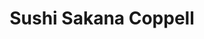---
layout: place
title: "Sushi Sakana Coppell"
permalink: /texas/coppell/sushi-sakana-coppell.html
stateAbbr: TX
stateName: Texas
cityName: Coppell
seo:
  name: "Sushi Sakana Coppell"
  type: Restaurant
  links: null
description: "Sushi Sakana Coppell serves delicious sushi in Coppell, Texas. Try fresh Japanese dishes for a great dining experience. "
place_id: ChIJ4RFhISUpTIYRk0bJlmO26eA
photos:
  - name: >-
      places/ChIJ4RFhISUpTIYRk0bJlmO26eA/photos/AeeoHcKBDF_gAaqJOTuHg74wKcy_0CWDK16khbXcFr1qG5t8LKzxeuqWd0b-KEhcZ7k7bZf_jCwnkVG1-FG9NHwansNA9li3f7U5QrwwJTr0k8hT1BVzMc5H-suBHK7G0fIlML3Whfkmuh55xa1EEqseJrl3cb8FX0HUe4_sVrHTO9QtsaKJVR0ZLIpmTWsHFaxL8VQiK3KbMltGFLpLPAXw15uVJNuor38hF1wpo-Ef5AsJvK0JMBG0LbLf1yHni-VhvIAgxq3Ot_eooxETCm4yA9_Afg6mK2W4ATUwQbI1xu3mVg
    widthPx: 4800
    heightPx: 3200
    authorAttributions:
      - displayName: Sushi Sakana Coppell
        uri: https://maps.google.com/maps/contrib/111072311863376761992
        photoUri: >-
          https://lh3.googleusercontent.com/a/ACg8ocIlx0B4jYQ9gYYXe6wKHPisJ1aMpHc1NKfOl97C-9vIgpFfqg=s100-p-k-no-mo
    flagContentUri: >-
      https://www.google.com/local/imagery/report/?cb_client=maps_api_places.places_api&image_key=!1e10!2sAF1QipPEFeVyi9_ZLMtV2sX3EunFMhsvpdnHJaeUEUTs&hl=en-US
    googleMapsUri: >-
      https://www.google.com/maps/place//data=!3m4!1e2!3m2!1sAF1QipPEFeVyi9_ZLMtV2sX3EunFMhsvpdnHJaeUEUTs!2e10!4m2!3m1!1s0x864c2925216111e1:0xe0e9b66396c94693
  - name: >-
      places/ChIJ4RFhISUpTIYRk0bJlmO26eA/photos/AeeoHcKniHUhxzqQGO4s4ssBYuUh8HUpOUDfFQJ9mqqgtwcdwkbr05j1f06dDwLUf4Ckq91ROjcTi7KHxf7Huw8yY2rLnkOUZWx_y_l00ardACGiVoI6-Cok-cpl35XFdsYRxxFtnGqMQI35tUB1ooWp0tNklo5jFfLZb8f0TrxaO5rxjfTs99wvzgPwhfWYIamAozuiXr6o1Wh_OTNWzIRy5BcB3gkq74nTbQO2i3E6HC6H-hhbRnZNNvGzoo4XaN4uIyZvqsUxFI0kXS5zXABpSrxkh29phMYWzQ7i6eLgoAeTeA
    widthPx: 3200
    heightPx: 4800
    authorAttributions:
      - displayName: Sushi Sakana Coppell
        uri: https://maps.google.com/maps/contrib/111072311863376761992
        photoUri: >-
          https://lh3.googleusercontent.com/a/ACg8ocIlx0B4jYQ9gYYXe6wKHPisJ1aMpHc1NKfOl97C-9vIgpFfqg=s100-p-k-no-mo
    flagContentUri: >-
      https://www.google.com/local/imagery/report/?cb_client=maps_api_places.places_api&image_key=!1e10!2sAF1QipPCFG1sbs762js1O5bKPYh-DA9-Ty-tkLA3eDgr&hl=en-US
    googleMapsUri: >-
      https://www.google.com/maps/place//data=!3m4!1e2!3m2!1sAF1QipPCFG1sbs762js1O5bKPYh-DA9-Ty-tkLA3eDgr!2e10!4m2!3m1!1s0x864c2925216111e1:0xe0e9b66396c94693
  - name: >-
      places/ChIJ4RFhISUpTIYRk0bJlmO26eA/photos/AeeoHcJmD1t-fgZJQ3PjGllbri3j65V8WcL6yUwVgnQC1x3BZjChuA6BkuROsU6Tru7Vv0MequSFcBEdXq4ao2Q3V8YGg_X4kWsgAGsal1w9GcIP9k7H9JTD4p6Wr62TxN80ZFQa6qowZRyoHssHVVLC5dnatQ0ZVRx6sHVxdfo1inyMqsV_NHnvRvthHyZzvB-fUu-G4aV09TefRUSKa_KrKnhuWc9wSUUM-YZkYo2P9m6eZ15hrUqyHdzFeKcBHEvf0MBTA5xhnje5SA8SHQYhJi5yy9CytLtQdLMzVr22lb9IK2DgzQ7B21ho6qbvv-Jmx1ZXoJ6BG1GDWt8_Acl6LwbCXCQVOk_tduA4NwtB_zlKvc7R4ongm2YsF63_cbj57hfjovsYeADB44ngZwQKyPwPp17CbL7GejlMGU4W9SJfbA
    widthPx: 3072
    heightPx: 4096
    authorAttributions:
      - displayName: Melina Wright
        uri: https://maps.google.com/maps/contrib/116968435093756600529
        photoUri: >-
          https://lh3.googleusercontent.com/a/ACg8ocL2bC-lfhpKdzk1mPIIGSfqclxg_43r7eHFZaO98xgi5px0Kg=s100-p-k-no-mo
    flagContentUri: >-
      https://www.google.com/local/imagery/report/?cb_client=maps_api_places.places_api&image_key=!1e10!2sCIHM0ogKEICAgMCwspupKA&hl=en-US
    googleMapsUri: >-
      https://www.google.com/maps/place//data=!3m4!1e2!3m2!1sCIHM0ogKEICAgMCwspupKA!2e10!4m2!3m1!1s0x864c2925216111e1:0xe0e9b66396c94693
  - name: >-
      places/ChIJ4RFhISUpTIYRk0bJlmO26eA/photos/AeeoHcLRibW1Kz-MflpkJK_T42msJGtHC9VgB5Ty_n5nxblFlrTX3WKrSmx4Wnt-A9JGhA8-NvTdVy5MixBMskbgNX0MFhlVAS85iS2E98JCCWiuTddtG4KVwLzp9lipDCzwOUUT3vQPW1Hoiip9bJo7RMWX2dfl974NOkjLDd8ony6O0_NYwbYJyVQmE49LasWRGFkNOntOwuZKbQ6I34t0KWH9czv11DI1D7pevyJFDERujwQcKLNwN3lX9rR97wm1M697O_J2qAyTCqC5JIv_itMiys4iu45GAjTT4J76QmszQ8RPWpjrqW35aHEdstiLNAuOqunQKF3c1sZwoe5nJvUp2cnXR2m1vGCzDOd9E7C5CgLLmbziHqSkvJ8v91Wg_ScfuOEk7FAVN0pw08q5wBIa45uJZNDrs5gV4brfP8OXSTwz
    widthPx: 4800
    heightPx: 3600
    authorAttributions:
      - displayName: Mariana Garza
        uri: https://maps.google.com/maps/contrib/105900638562644916931
        photoUri: >-
          https://lh3.googleusercontent.com/a-/ALV-UjVklx7B1mJarhoAQe7AAFsH2vO-kaY63KQHPV3OXGaf2YbHn-it=s100-p-k-no-mo
    flagContentUri: >-
      https://www.google.com/local/imagery/report/?cb_client=maps_api_places.places_api&image_key=!1e10!2sCIHM0ogKEICAgIDbmbSShgE&hl=en-US
    googleMapsUri: >-
      https://www.google.com/maps/place//data=!3m4!1e2!3m2!1sCIHM0ogKEICAgIDbmbSShgE!2e10!4m2!3m1!1s0x864c2925216111e1:0xe0e9b66396c94693
  - name: >-
      places/ChIJ4RFhISUpTIYRk0bJlmO26eA/photos/AeeoHcI-NMb0oL1SWsb9BlI0dEtgQ6nEqAoqQqUJRxsuJx1HZq1fGkBOmDqJDZ-UlCz2KZ6z6T37nHDZYrb2Zz8YhXtIqCMBwfbd3mmaGAT6ULTO-T6VtHhvqg33lNHQUxQecKpQ7nNx6ZlmpJLYDBX4korixPx66vmppo4zq-a6CBw0fgIyrp_S4ArzSIkHl5WzIHxuzL1jQvUkSFf5nuSyatm7BC_XS6xvfGvbf0sJ7gJNdLknEWyZ_-LjTbxtLxb5NmTZ_UkCZkaezAe2sW-6lbvbQx_5gTvxRTls7GIov3pfPw
    widthPx: 4800
    heightPx: 3200
    authorAttributions:
      - displayName: Sushi Sakana Coppell
        uri: https://maps.google.com/maps/contrib/111072311863376761992
        photoUri: >-
          https://lh3.googleusercontent.com/a/ACg8ocIlx0B4jYQ9gYYXe6wKHPisJ1aMpHc1NKfOl97C-9vIgpFfqg=s100-p-k-no-mo
    flagContentUri: >-
      https://www.google.com/local/imagery/report/?cb_client=maps_api_places.places_api&image_key=!1e10!2sAF1QipNqlcFUAtM3VrgtbEKEJtB4Tvr7GBLSXXLmNWL3&hl=en-US
    googleMapsUri: >-
      https://www.google.com/maps/place//data=!3m4!1e2!3m2!1sAF1QipNqlcFUAtM3VrgtbEKEJtB4Tvr7GBLSXXLmNWL3!2e10!4m2!3m1!1s0x864c2925216111e1:0xe0e9b66396c94693
  - name: >-
      places/ChIJ4RFhISUpTIYRk0bJlmO26eA/photos/AeeoHcKzdF-09xHYkqI2hfqYMRCL_pkClZCS43yWVGQ_QsGgJmWkr5XznkrAfXLlx5_cVIVmCvu6--fuLmRJ-fz03203uZ6gNfBUFvbip2dK_CnbblWkQtIsiDvuIWfYiHADeRZJKk_i5CX_UCTVeJTwloz6QjExOkCFbN3aml4z9_TJWTQ-BC-obqkv1WtmgaybDhUivQdDCcYT7bztFnj2BJ7i1wci5dB2INfvTd4ix7Zbo7zK_Cg02M-1VhZ3kdn0WyQX4Xi79EvsDL8KG-sb6z0QCmhI2tb0lIdDqApN5wGzPw
    widthPx: 4800
    heightPx: 3199
    authorAttributions:
      - displayName: Sushi Sakana Coppell
        uri: https://maps.google.com/maps/contrib/111072311863376761992
        photoUri: >-
          https://lh3.googleusercontent.com/a/ACg8ocIlx0B4jYQ9gYYXe6wKHPisJ1aMpHc1NKfOl97C-9vIgpFfqg=s100-p-k-no-mo
    flagContentUri: >-
      https://www.google.com/local/imagery/report/?cb_client=maps_api_places.places_api&image_key=!1e10!2sAF1QipPC_q_xaL5XERIsMaBU9EuG76WPDvys0HTf0vl9&hl=en-US
    googleMapsUri: >-
      https://www.google.com/maps/place//data=!3m4!1e2!3m2!1sAF1QipPC_q_xaL5XERIsMaBU9EuG76WPDvys0HTf0vl9!2e10!4m2!3m1!1s0x864c2925216111e1:0xe0e9b66396c94693
  - name: >-
      places/ChIJ4RFhISUpTIYRk0bJlmO26eA/photos/AeeoHcIfETBiZtoi-D5PdmrBG6zQ1jWUblKFH7uIu4uitKXut4fuGI6ipg9wyP3BX1eRM4Ewbitsl38Hvh0EiFO8lsvxLcCmof_H2Gwii1Vsqw3qoDmBChpCfsmUM98enPArHMLfW0XScyVYATPducb7rcQsDY8EJp64YlmpehWn76AuQvSDwHQETZtJg-fgOl2IFaGRxmbHLo-HWBooEQRStURGB5KSSCGJvNQOH5xhq35ALEkVP722zF7R1VUiyjc524XrycGOlBCyDoB6w38rb3vp00qCS9s8tur1eqPn9Zsu8UwR6aiUh8yljttDgKdw19W4PKMEGBNqiQ5ohXxsNeJsyIm417mrAby8qkopy5AsgFxS5vLVLyPvhLT8GoRL6sPGvvYNXT8brujtot2axeV3pl8HIHkm3kN9ypgCAseEBQ
    widthPx: 3600
    heightPx: 4800
    authorAttributions:
      - displayName: Mariana Garza
        uri: https://maps.google.com/maps/contrib/105900638562644916931
        photoUri: >-
          https://lh3.googleusercontent.com/a-/ALV-UjVklx7B1mJarhoAQe7AAFsH2vO-kaY63KQHPV3OXGaf2YbHn-it=s100-p-k-no-mo
    flagContentUri: >-
      https://www.google.com/local/imagery/report/?cb_client=maps_api_places.places_api&image_key=!1e10!2sCIHM0ogKEICAgIDbmbSSJg&hl=en-US
    googleMapsUri: >-
      https://www.google.com/maps/place//data=!3m4!1e2!3m2!1sCIHM0ogKEICAgIDbmbSSJg!2e10!4m2!3m1!1s0x864c2925216111e1:0xe0e9b66396c94693
  - name: >-
      places/ChIJ4RFhISUpTIYRk0bJlmO26eA/photos/AeeoHcKFYeHkeUiAS325Nliw6NjnSwmvhFSg0uI_lQ92anOgS1NneFGpXcrbHNHQd2rpNZ6UXA-MWg-ZRSsbuMrlLcBg1Eoh1LRiwVIUADQIdnqZ9Skvnvi3tMv3CWr8KUa7aU_J35WNc68Qw0BEjDJd0_X8J_ZbfWT1zqwHZiWFjEDxa9YGGk2DC47LNVBL4N-480VaETZDlr99ut_N3jI2VCTgKuBl5RmOHIeWTKXNsfmu48yUxhH4fHU6b6zuLnxjJMn-LeMUDTFC1-LCfw7lz-NHyIz6MFvQIqVmUXNXISlRYapYffi7yiEZS8y-ZzMA7bm-0d2CT_uXTmuGyZjrgrqnliX5y2jJ-V3ke8aaAj52eRKn_A0oWlnsdUHSW8RXM3WQ2y4Uz6aKK--YsSRzrOakOhK6tL4ARsqu6qjrgQN4dw
    widthPx: 3024
    heightPx: 4032
    authorAttributions:
      - displayName: SoYeon Moon
        uri: https://maps.google.com/maps/contrib/112043443757699293733
        photoUri: >-
          https://lh3.googleusercontent.com/a-/ALV-UjXMl01d7CWaXF-0rvF5gLKZ71gjOTkZXklUubV5-7BixkUo787g=s100-p-k-no-mo
    flagContentUri: >-
      https://www.google.com/local/imagery/report/?cb_client=maps_api_places.places_api&image_key=!1e10!2sCIHM0ogKEICAgIDDxI79dA&hl=en-US
    googleMapsUri: >-
      https://www.google.com/maps/place//data=!3m4!1e2!3m2!1sCIHM0ogKEICAgIDDxI79dA!2e10!4m2!3m1!1s0x864c2925216111e1:0xe0e9b66396c94693
  - name: >-
      places/ChIJ4RFhISUpTIYRk0bJlmO26eA/photos/AeeoHcL6AmhDgsLROoxmMXqpGb0PQ2DSubhE615I-7HmJPYOdmiZKFQ9sHh96k6AbqmY4gZMI3Hu-gKe2m42jwovhp2hdSf7zYuzXMXJBYXxisf4m-HghpAQnb6gdg8HbR5HoZqodZIplkzDrc2RsA-JkvJVa3cI3O4sdnaqmyQch0s6FRMhFLdHjXqQ-nfBDy_cW2YmqjQ1HZP7o1ZilDo9ViZelyqNr79zFLpAt0cciZCU-makqZ-MiWZhsaLWkZdXI7weuYA8f1F3hXrIBnLO4O4prHJEVRFf6Mxvq2bn7ErVgymiib6WaVlkCTW5L1fuQLHQPgGlHoGNsm_RSHjDFoGAaNJtbhr0ap-SLDI8iL15pYKJYvYxRkYDel7TSVDfgtqBgmH2jasx8ouGzQTDJ1IqMzJOxdRSXoVBFB2v80jPrUt0
    widthPx: 4080
    heightPx: 3072
    authorAttributions:
      - displayName: Colin Sullender
        uri: https://maps.google.com/maps/contrib/100284885731728066560
        photoUri: >-
          https://lh3.googleusercontent.com/a-/ALV-UjWlXfWy0wnJ2aojfjAz5rTAE8faiwTDBsAwoWNbYGXY6n_ASeFOyw=s100-p-k-no-mo
    flagContentUri: >-
      https://www.google.com/local/imagery/report/?cb_client=maps_api_places.places_api&image_key=!1e10!2sCIHM0ogKEICAgIDDte3w5AE&hl=en-US
    googleMapsUri: >-
      https://www.google.com/maps/place//data=!3m4!1e2!3m2!1sCIHM0ogKEICAgIDDte3w5AE!2e10!4m2!3m1!1s0x864c2925216111e1:0xe0e9b66396c94693
  - name: >-
      places/ChIJ4RFhISUpTIYRk0bJlmO26eA/photos/AeeoHcLkmgL6ZfvJyrEhAeHVH8vh1z4saK8m4sK-C83rmA98_gjPaxMQotjNuc6QYK4rCgygjQTrbrdo99ik4VOtI4MxGITPYJyM7V1YafR8gpeDEl1GJc3FYhJHHXnKrat3lFxfAL85_LjdLnOggsV9yPlm5X4S9SrFplLIga3HmzoP3JDm53FPkkoWN_bsv2KFvF2x1mIsArsVSqZ1MHY6HKk3CZxbg8R0BfKikkJL6l8deRFYqxME_XN-dAqBA0nlNtxRLG7R2XZJo-8tVuOPB758hNyK2GbiHRM4_Kqp5kzTWu2ERiru31ksNj7hjs0qz8lMaf9QjiFytxUURVvlO9GM0PFDjPfqseGM6U61dO9Xx8D6QYm2dKLBTOOG3jLZ2ZLISkEJe-BdWt1yBWUliuyKKzZm7_z5wAE0ou1S__U
    widthPx: 3000
    heightPx: 4000
    authorAttributions:
      - displayName: Victoria Nguyen
        uri: https://maps.google.com/maps/contrib/114388141166452727381
        photoUri: >-
          https://lh3.googleusercontent.com/a/ACg8ocKW4AMy_fFPYbJQT5VcCY9TBgScKq0WbsfLjdHOFI4WJZ9cGw=s100-p-k-no-mo
    flagContentUri: >-
      https://www.google.com/local/imagery/report/?cb_client=maps_api_places.places_api&image_key=!1e10!2sCIHM0ogKEICAgICHy5PhRA&hl=en-US
    googleMapsUri: >-
      https://www.google.com/maps/place//data=!3m4!1e2!3m2!1sCIHM0ogKEICAgICHy5PhRA!2e10!4m2!3m1!1s0x864c2925216111e1:0xe0e9b66396c94693
address: '171 N Denton Tap Rd #100, Coppell, TX 75019, USA'
street: '171 N Denton Tap Rd #100'
city: Coppell
state: TX
zip: '75019'
country: USA
neighborhood: null
latitude: '32.972838'
longitude: '-96.994267'
accessibility_options:
  wheelchairAccessibleParking: true
  wheelchairAccessibleEntrance: true
  wheelchairAccessibleRestroom: true
  wheelchairAccessibleSeating: true
business_status: OPERATIONAL
name: Sushi Sakana Coppell
google_maps_links:
  directionsUri: >-
    https://www.google.com/maps/dir//''/data=!4m7!4m6!1m1!4e2!1m2!1m1!1s0x864c2925216111e1:0xe0e9b66396c94693!3e0
  placeUri: https://maps.google.com/?cid=16206685272917231251
  writeAReviewUri: >-
    https://www.google.com/maps/place//data=!4m3!3m2!1s0x864c2925216111e1:0xe0e9b66396c94693!12e1
  reviewsUri: >-
    https://www.google.com/maps/place//data=!4m4!3m3!1s0x864c2925216111e1:0xe0e9b66396c94693!9m1!1b1
  photosUri: >-
    https://www.google.com/maps/place//data=!4m3!3m2!1s0x864c2925216111e1:0xe0e9b66396c94693!10e5
primary_type: Restaurant
opening_hours:
  regular: null
  current: null
secondary_opening_hours:
  regular:
    weekdayDescriptions: null
    type: null
  current:
    weekdayDescriptions: null
    type: null
phone: null
price_level: null
price_range: null
rating: null
rating_count: 0
website: null
reviews: null
parking_options: null
payment_options: null
allow_dogs: null
curbside_pickup: null
delivery: null
dine_in: null
good_for_children: null
good_for_groups: null
good_for_sports: null
live_music: null
menu_for_children: null
outdoor_seating: null
reservable: null
restroom: null
serves_beer: null
serves_breakfast: null
serves_brunch: null
serves_cocktails: null
serves_coffee: null
serves_dinner: null
serves_dessert: null
serves_lunch: null
serves_vegetarian_food: null
serves_wine: null
takeout: null
summary: null

---